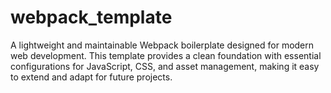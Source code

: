 # webpack_template
A lightweight and maintainable Webpack boilerplate designed for modern web development. This template provides a clean foundation with essential configurations for JavaScript, CSS, and asset management, making it easy to extend and adapt for future projects.
